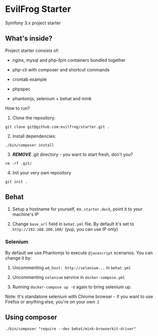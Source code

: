 EvilFrog Starter
========================

Symfony 3.x project starter

What's inside?
--------------

Project starter consists of:

  * nginx, mysql and php-fpm containers bundled together

  * php-cli with composer and shortcut commands

  * crontab example

  * phpspec

  * phantomjs, selenium + behat and mink

How to run?

1. Clone the repository:

```
git clone git@github.com:evilfrog/starter.git .
```

2. Install dependencies:

```
./bin/composer install
```

3. ***REMOVE*** .git directory - you want to start fresh, don't you?

```
rm -rf .git/
```

4. Init your very own repository

```
git init .
```

## Behat

1. Setup a hostname for yourself, ex. `starter.dock`, point it to your machine's IP

2. Change `base_url` field in `behat.yml` file. By default it's set to `http://192.168.100.100/` (yup, you can use IP only)

### Selenium

By default we use Phantomjs to execute `@javascript` scenarios.
You can change it by:

1. Uncommenting `wd_host: http://selenium...` in `behat.yml`

2. Uncommenting `selenium` service in `docker-compose.yml`

3. Running `docker-compose up -d` again to bring selenium up.

Note: It's standalone selenium with Chrome browser - if you want to use Firefox or anything else, you're on your own :)

## Using composer
```
./bin/composer "require --dev behat/mink-browserkit-driver"
```

